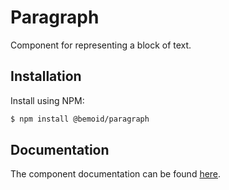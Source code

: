 # Paragraph

Component for representing a block of text.

## Installation

Install using NPM:

```bash
$ npm install @bemoid/paragraph
```

## Documentation

The component documentation can be found [here](//bemoid.org/docs/paragraph).
